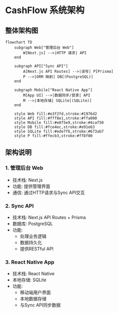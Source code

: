 # CashFlow 系统架构

## 整体架构图

```mermaid
flowchart TD
    subgraph Web["管理后台 Web"]
        W[Next.js] -->|HTTP 请求| API
    end

    subgraph API["Sync API"]
        A[Next.js API Routes] -->|读写| P[Prisma]
        P -->|ORM 映射| DB[(PostgreSQL)]
    end

    subgraph Mobile["React Native App"]
        M[App UI] -->|数据同步/登录| API
        M -->|本地存储| SQLite[(SQLite)]
    end

    style Web fill:#e3f2fd,stroke:#1976d2
    style API fill:#fff8e1,stroke:#ffa000
    style Mobile fill:#e8f5e9,stroke:#4caf50
    style DB fill:#fce4ec,stroke:#e91e63
    style SQLite fill:#ede7f6,stroke:#673ab7
    style P fill:#ffecb3,stroke:#ff8f00
```

## 架构说明

### 1. 管理后台 Web
- 技术栈: Next.js
- 功能: 提供管理界面
- 通信: 通过HTTP请求与Sync API交互

### 2. Sync API
- 技术栈: Next.js API Routes + Prisma
- 数据库: PostgreSQL
- 功能: 
  - 处理业务逻辑
  - 数据持久化
  - 提供RESTful API

### 3. React Native App
- 技术栈: React Native
- 本地存储: SQLite
- 功能:
  - 移动端用户界面
  - 本地数据存储
  - 与Sync API同步数据
